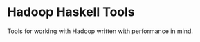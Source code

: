 Hadoop Haskell Tools
====================

Tools for working with Hadoop written with performance in mind.
